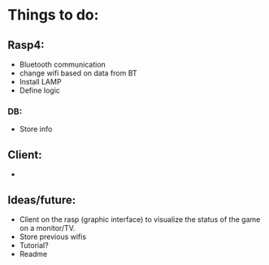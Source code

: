 # Things to do:


## Rasp4:
- Bluetooth communication
- change wifi based on data from BT
- Install LAMP
- Define logic

### DB:
- Store info




## Client:
- 











## Ideas/future:
- Client on the rasp (graphic interface) to visualize the status of the game on a monitor/TV.
- Store previous wifis
- Tutorial?
- Readme